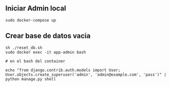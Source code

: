 ## Iniciar Admin local ##

```
sudo docker-compose up

```

## Crear base de datos vacia ##

```
sh ./reset_db.sh
sudo docker exec -it app-admin bash

# en el bash del container

echo "from django.contrib.auth.models import User; User.objects.create_superuser('admin', 'admin@example.com', 'pass')" | python manage.py shell
```
